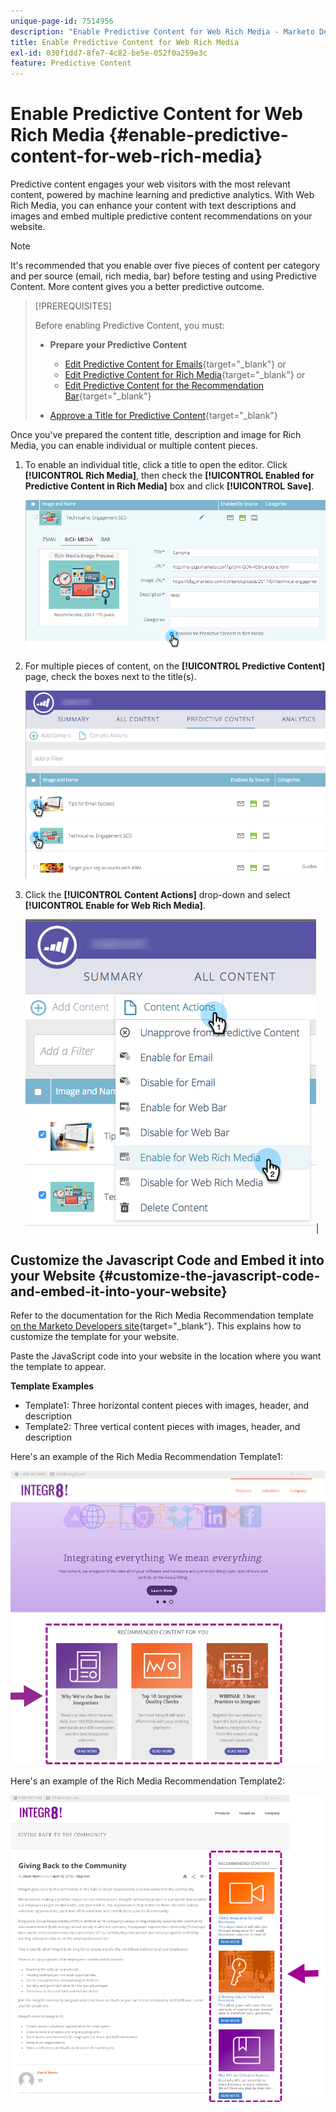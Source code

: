 ```yaml
---
unique-page-id: 7514956
description: "Enable Predictive Content for Web Rich Media - Marketo Docs - Product Documentation"
title: Enable Predictive Content for Web Rich Media
exl-id: 030f1dd7-8fe7-4c82-be5e-052f0a259e3c
feature: Predictive Content
---
```

# Enable Predictive Content for Web Rich Media {#enable-predictive-content-for-web-rich-media}

Predictive content engages your web visitors with the most relevant content, powered by machine learning and predictive analytics. With Web Rich Media, you can enhance your content with text descriptions and images and embed multiple predictive content recommendations on your website.

>[!NOTE]
>
>It's recommended that you enable over five pieces of content per category and per source (email, rich media, bar) before testing and using Predictive Content. More content gives you a better predictive outcome.

>[!PREREQUISITES]
>
>Before enabling Predictive Content, you must:
>
>* **Prepare your Predictive Content**
>
>   * [Edit Predictive Content for Emails](/help/marketo/product-docs/predictive-content/working-with-predictive-content/edit-predictive-content-for-emails.md){target="_blank"} or
>   * [Edit Predictive Content for Rich Media](/help/marketo/product-docs/predictive-content/working-with-predictive-content/edit-predictive-content-for-rich-media.md){target="_blank"} or
>   * [Edit Predictive Content for the Recommendation Bar](/help/marketo/product-docs/predictive-content/working-with-predictive-content/edit-predictive-content-for-the-recommendation-bar.md){target="_blank"}
>
>* [Approve a Title for Predictive Content](/help/marketo/product-docs/predictive-content/working-with-all-content/approve-a-title-for-predictive-content.md){target="_blank"}

Once you've prepared the content title, description and image for Rich Media, you can enable individual or multiple content pieces.

1. To enable an individual title, click a title to open the editor. Click **[!UICONTROL Rich Media]**, then check the **[!UICONTROL Enabled for Predictive Content in Rich Media]** box and click **[!UICONTROL Save]**.

   ![](assets/image2017-10-3-9-3a50-3a29.png)

1. For multiple pieces of content, on the **[!UICONTROL Predictive Content]** page, check the boxes next to the title(s).

     ![](assets/image2017-10-3-10-3a0-3a42.png)

1. Click the **[!UICONTROL Content Actions]** drop-down and select **[!UICONTROL Enable for Web Rich Media]**.

   ![](assets/image2017-10-3-10-3a2-3a6.png)|

## Customize the Javascript Code and Embed it into your Website  {#customize-the-javascript-code-and-embed-it-into-your-website}

Refer to the documentation for the Rich Media Recommendation template [on the Marketo Developers site](https://experienceleague.adobe.com/en/docs/marketo-developer/marketo/javascriptapi/rich-media-recommendation){target="_blank"}. This explains how to customize the template for your website.

Paste the JavaScript code into your website in the location where you want the template to appear.

**Template Examples**

* Template1: Three horizontal content pieces with images, header, and description
* Template2: Three vertical content pieces with images, header, and description

Here's an example of the Rich Media Recommendation Template1:

![](assets/image2015-6-1-17-3a8-3a33.png)

Here's an example of the Rich Media Recommendation Template2:

![](assets/image2015-12-20-10-3a35-3a12.png)
